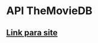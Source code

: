 <h1>API TheMovieDB</h1>
<h2><a href="https://portalfilmes.fabianakraft.repl.co/">Link para site</a></h2>
